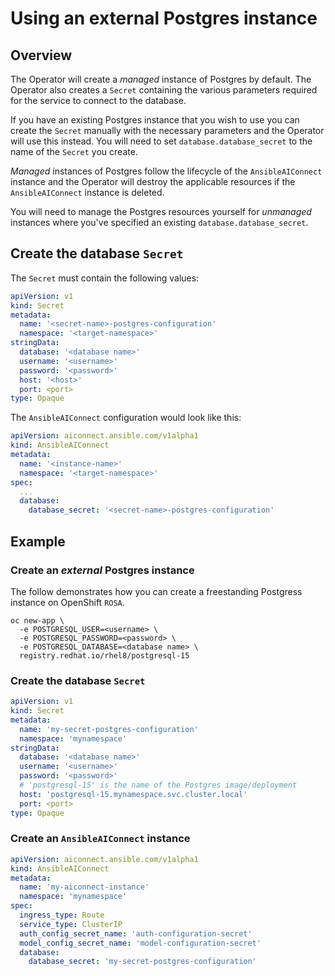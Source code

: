 # Using an external Postgres instance

## Overview

The Operator will create a _managed_ instance of Postgres by default. The Operator also creates a `Secret` containing the various parameters required for the service to connect to the database.

If you have an existing Postgres instance that you wish to use you can create the `Secret` manually with the necessary parameters and the Operator will use this instead. You will need to set `database.database_secret` to the name of the `Secret` you create.

_Managed_ instances of Postgres follow the lifecycle of the `AnsibleAIConnect` instance and the Operator will destroy the applicable resources if the `AnsibleAIConnect` instance is deleted.

You will need to manage the Postgres resources yourself for _unmanaged_ instances where you've specified an existing `database.database_secret`.

## Create the database `Secret`

The `Secret` must contain the following values:
```yaml
apiVersion: v1
kind: Secret
metadata:
  name: '<secret-name>-postgres-configuration'
  namespace: '<target-namespace>'
stringData:
  database: '<database name>'
  username: '<username>'
  password: '<password>'
  host: '<host>'
  port: <port>
type: Opaque
```
The `AnsibleAIConnect` configuration would look like this:
```yaml
apiVersion: aiconnect.ansible.com/v1alpha1
kind: AnsibleAIConnect
metadata:
  name: '<instance-name>'
  namespace: '<target-namespace>'
spec:
  ...
  database:
    database_secret: '<secret-name>-postgres-configuration'
```
## Example

### Create an _external_ Postgres instance

The follow demonstrates how you can create a freestanding Postgress instance on OpenShift `ROSA`.
```
oc new-app \
  -e POSTGRESQL_USER=<username> \
  -e POSTGRESQL_PASSWORD=<password> \
  -e POSTGRESQL_DATABASE=<database name> \
  registry.redhat.io/rhel8/postgresql-15
```
### Create the database `Secret`
```yaml
apiVersion: v1
kind: Secret
metadata:
  name: 'my-secret-postgres-configuration'
  namespace: 'mynamespace'
stringData:
  database: '<database name>'
  username: '<username>'
  password: '<password>'
  # 'postgresql-15' is the name of the Postgres image/deployment
  host: 'postgresql-15.mynamespace.svc.cluster.local'
  port: <port>
type: Opaque
```

### Create an `AnsibleAIConnect` instance
```yaml
apiVersion: aiconnect.ansible.com/v1alpha1
kind: AnsibleAIConnect
metadata:
  name: 'my-aiconnect-instance'
  namespace: 'mynamespace'
spec:
  ingress_type: Route
  service_type: ClusterIP
  auth_config_secret_name: 'auth-configuration-secret'
  model_config_secret_name: 'model-configuration-secret'
  database:
    database_secret: 'my-secret-postgres-configuration'
```